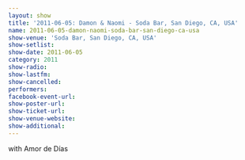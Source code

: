 ```yaml
---
layout: show
title: '2011-06-05: Damon & Naomi - Soda Bar, San Diego, CA, USA'
name: 2011-06-05-damon-naomi-soda-bar-san-diego-ca-usa
show-venue: 'Soda Bar, San Diego, CA, USA'
show-setlist: 
show-date: 2011-06-05
category: 2011
show-radio: 
show-lastfm: 
show-cancelled: 
performers: 
facebook-event-url: 
show-poster-url: 
show-ticket-url: 
show-venue-website: 
show-additional: 
---
```


with Amor de Días